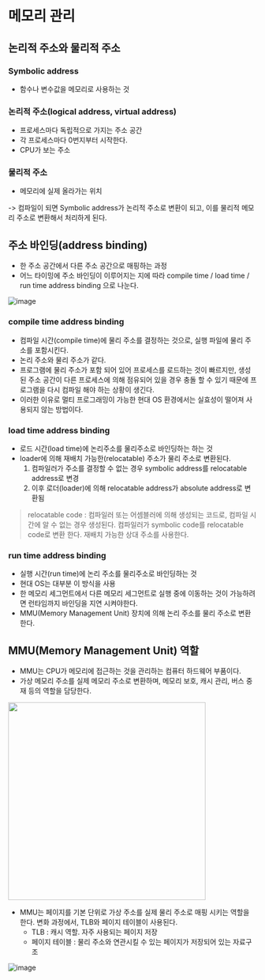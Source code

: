 # 메모리 관리

## 논리적 주소와 물리적 주소

### Symbolic address
- 함수나 변수값을 메모리로 사용하는 것

### 논리적 주소(logical address, virtual address)
- 프로세스마다 독립적으로 가지는 주소 공간
- 각 프로세스마다 0번지부터 시작한다.
- CPU가 보는 주소

### 물리적 주소
- 메모리에 실제 올라가는 위치

-> 컴파일이 되면 Symbolic address가 논리적 주소로 변환이 되고, 이를 물리적 메모리 주소로 변환해서 처리하게 된다.

## 주소 바인딩(address binding)
- 한 주소 공간에서 다른 주소 공간으로 매핑하는 과정
- 어느 타이밍에 주소 바인딩이 이루어지는 지에 따라 compile time / load time / run time address binding 으로 나눈다.

![image](https://github.com/user-attachments/assets/dbe614aa-d79a-4e10-b001-a23503608c35)


### compile time address binding
- 컴파일 시간(compile time)에 물리 주소를 결정하는 것으로, 실행 파일에 물리 주소를 포함시킨다.
- 논리 주소와 물리 주소가 같다.
- 프로그램에 물리 주소가 포함 되어 있어 프로세스를 로드하는 것이 빠르지만, 생성된 주소 공간이 다른 프로세스에 의해 점유되어 있을 경우 충돌 할 수 있기 때문에 프로그램을 다시 컴파일 해야 하는 상황이 생긴다.
- 이러한 이유로 멀티 프로그래밍이 가능한 현대 OS 환경에서는 실효성이 떨어져 사용되지 않는 방법이다.

### load time address binding
- 로드 시간(load time)에 논리주소를 물리주소로 바인딩하는 하는 것
- loader에 의해 재배치 가능한(relocatable) 주소가 물리 주소로 변환된다.
    1. 컴파일러가 주소를 결정할 수 없는 경우 symbolic address를 relocatable address로 변경
    2. 이후 로더(loader)에 의해 relocatable address가 absolute address로 변환됨

> relocatable code : 컴파일러 또는 어셈블러에 의해 생성되는 코드로, 컴파일 시간에 알 수 없는 경우 생성된다. 컴파일러가 symbolic code를 relocatable code로 변환 한다. 재배치 가능한 상대 주소를 사용한다.

### run time address binding
- 실행 시간(run time)에 논리 주소를 물리주소로 바인딩하는 것
- 현대 OS는 대부분 이 방식을 사용
- 한 메모리 세그먼트에서 다른 메모리 세그먼트로 실행 중에 이동하는 것이 가능하려면 런타임까지 바인딩을 지연 시켜야한다.
- MMU(Memory Management Unit) 장치에 의해 논리 주소를 물리 주소로 변환한다.

## MMU(Memory Management Unit) 역할
- MMU는 CPU가 메모리에 접근하는 것을 관리하는 컴퓨터 하드웨어 부품이다.
- 가상 메모리 주소를 실제 메모리 주소로 변환하며, 메모리 보호, 캐시 관리, 버스 중재 등의 역할을 담당한다.

<img src="https://github.com/user-attachments/assets/42bfe415-7c71-4977-b63c-59e6b1f567eb" width=400>

- MMU는 페이지를 기본 단위로 가상 주소를 실제 물리 주소로 매핑 시키는 역할을 한다. 변화 과정에서, TLB와 페이지 테이블이 사용된다.
    * TLB : 캐시 역할. 자주 사용되는 페이지 저장
    * 페이지 테이블 : 물리 주소와 연관시킬 수 있는 페이지가 저장되어 있는 자료구조

![image](https://github.com/user-attachments/assets/da4be12c-e7a3-454b-b403-d6f1c74c15e1)
